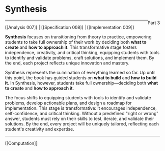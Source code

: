 # Synthesis
<span style="float: right">Part 3</span>
<hr>

[[Analysis 007]]  |  [[Specification 008]]  |  [[Implementation 009]]

**Synthesis** focuses on transitioning from theory to practice, empowering students to take full ownership of their work by deciding both **what to create** and **how to approach it**. This transformative stage fosters independence, creativity, and critical thinking, equipping students with tools to identify and validate problems, craft solutions, and implement them. By the end, each project reflects unique innovation and mastery.

Synthesis represents the culmination of everything learned so far. Up until this point, the book has guided students on **what to build** and **how to build it**. In Synthesis, however, students take full ownership—deciding both **what to create** and **how to approach it**.

The focus shifts to equipping students with tools to identify and validate problems, develop actionable plans, and design a roadmap for implementation. This stage is transformative: it encourages independence, self-confidence, and critical thinking. Without a predefined "right or wrong" answer, students must rely on their skills to test, iterate, and validate their solutions. By the end, every project will be uniquely tailored, reflecting each student's creativity and expertise.

---
[[Computation]]





















